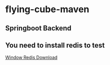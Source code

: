 # flying-cube-maven
## Springboot Backend
## You need to install redis to test
[Window Redis Download](https://github.com/microsoftarchive/redis/releases/download/win-3.0.504/Redis-x64-3.0.504.msi)



